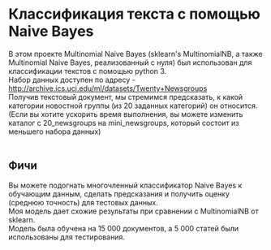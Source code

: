 # Классификация текста с помощью Naive Bayes
В этом проекте Multinomial Naive Bayes (sklearn's MultinomialNB, а также Multinomial Naive Bayes, реализованный с нуля) был использован для классификации текстов с помощью python 3. <br />
Набор данных доступен по адресу - http://archive.ics.uci.edu/ml/datasets/Twenty+Newsgroups <br />
Получив текстовый документ, мы стремимся предсказать, к какой категории новостной группы (из 20 заданных категорий) он относится. <br />
(Если вы хотите ускорить время выполнения, вы можете изменить каталог с 20_newsgroups на mini_newsgroups, который состоит из меньшего набора данных) <br /> <br />
## Фичи  
Вы можете подогнать многочленный классификатор Naive Bayes к обучающим данным, сделать предсказания и получить оценку (среднюю точность) для тестовых данных. <br />
Моя модель дает схожие результаты при сравнении с MultinomialNB от sklearn. <br />
Модель была обучена на 15 000 документов, а 5 000 статей были использованы для тестирования.
